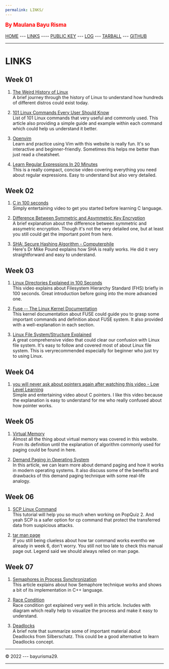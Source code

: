 ```yaml
---
permalink: LINKS/
---
```

<span style="color:red; font-weight:bold; font-size:larger;">By Maulana Bayu Risma</span>
<br><br>
[HOME](https://bayurisma29.github.io/os222/) ---
[LINKS](LINKS/) ----
[PUBLIC KEY](TXT/mypubkey.txt) ---
[LOG](TXT/mylog.txt) ---
[TARBALL](SandBox/) ---
[GITHUB](https://github.com/bayurisma29/os222)
<br>
<hr>

# LINKS<br>
## Week 01<br>
1. [The Weird History of Linux](https://youtu.be/ShcR4Zfc6Dw)<br>
A brief journey through the history of Linux to understand how hundreds of different distros could exist today.

2. [101 Linux Commands Every User Should Know](https://linuxhint.com/101-linux-commands/)<br>
List of 101 Linux commands that very useful and commonly used. This article also providing a simple guide and example within each command which could help us understand it better.

3. [Openvim](https://www.openvim.com/)<br>
Learn and practice using Vim with this website is really fun. It's so interactive and beginner-friendly. Sometimes this helps me better than just read a cheatsheet.

4. [Learn Regular Expressions In 20 Minutes](https://youtu.be/rhzKDrUiJVk)<br>
This is a really compact, concise video covering everything you need about regular expressions. Easy to understand but also very detailed. 

## Week 02<br>
1. [C in 100 seconds](https://youtu.be/U3aXWizDbQ4)<br>
Simply entertaining video to get you started before learning C language.

2. [Difference Between Symmetric and Asymmetric Key Encryption](https://www.geeksforgeeks.org/difference-between-symmetric-and-asymmetric-key-encryption/)<br>
A brief explanation about the difference between symmetric and assymetric encryption. Though it's not the very detailed one, but at least you still could get the important point from here.

3. [SHA: Secure Hashing Algorithm - Computerphile](https://youtu.be/DMtFhACPnTY)<br>
Here's Dr Mike Pound explains how SHA is really works. He did it very straightforward and easy to understand.

## Week 03<br>
1. [Linux Directories Explained in 100 Seconds](https://www.youtube.com/watch?v=42iQKuQodW4&ab_channel=Fireship)<br>
This video explains about Filesystem Hierarchy Standard (FHS) briefly in 100 seconds. Great introduction before going into the more advanced one.

2. [Fuse -- The Linux Kernel Documentation](https://www.kernel.org/doc/html/latest/filesystems/fuse.html)<br>
This kernel documentation about FUSE could guide you to grasp some important commands and definition about FUSE system. It also provided with a well-explanation in each section. 

3. [Linux File System/Structure Explained](https://www.youtube.com/watch?v=HbgzrKJvDRw&ab_channel=DorianDotSlash)<br>
A great comprehensive video that could clear our confusion with Linux file system. It's easy to follow and covered most of about Linux file system. This is veryrecommended especially for beginner who just try to using Linux.
 
## Week 04<br>
1. [you will never ask about pointers again after watching this video - Low Level Learning](https://www.youtube.com/watch?v=2ybLD6_2gKM)<br>
Simple and entertaining video about C pointers. I like this video because the explanation is easy to understand for me who really confused about how pointer works.

## Week 05<br>
1. [Virtual Memory](https://www.tutorialspoint.com/operating_system/os_virtual_memory.htm)<br>
Almost all the thing about virtual memory was covered in this website. From its definition until the explanation of algorithm commonly used for paging could be found in here.

2. [Demand Paging in Operating System](https://www.naukri.com/learning/articles/working-of-demand-paging-in-operating-system/)<br>
In this article, we can learn more about demand paging and how it works in modern operating systems. It also discuss some of the benefits and drawbacks of this demand paging technique with some real-life analogy.

## Week 06<br>
1. [SCP Linux Command](https://www.freecodecamp.org/news/scp-linux-command-example-how-to-ssh-file-transfer-from-remote-to-local/)<br>
This tutorial will help you so much when working on PopQuiz 2. And yeah SCP is a safer option for cp command that protect the transferred data from suspicious attacks.

2. [tar man page](https://linux.die.net/man/1/tar)<br>
If you still being clueless about how tar command works eventho we already in week 6, don't worry. You still not too late to check this manual page out. Legend said we should always relied on man page.

## Week 07<br>
1. [Semaphores in Process Synchronization](https://www.geeksforgeeks.org/semaphores-in-process-synchronization/)<br>
This article explains about how Semaphore technique works and shows a bit of its implementation in C++ language.

2. [Race Condition](https://www.techtarget.com/searchstorage/definition/race-condition)<br>
Race condition got explained very well in this article. Includes with diagram which really help to visualize the process and make it easy to understand.

3. [Deadlocks](https://www.cs.uic.edu/~jbell/CourseNotes/OperatingSystems/7_Deadlocks.html)<br>
A brief note that summarize some of important material about Deadlocks from Silberschatz. This could be a good alternative to learn Deadlocks concept. 
<hr>
&copy; 2022 --- bayurisma29.
<hr>
<br>

